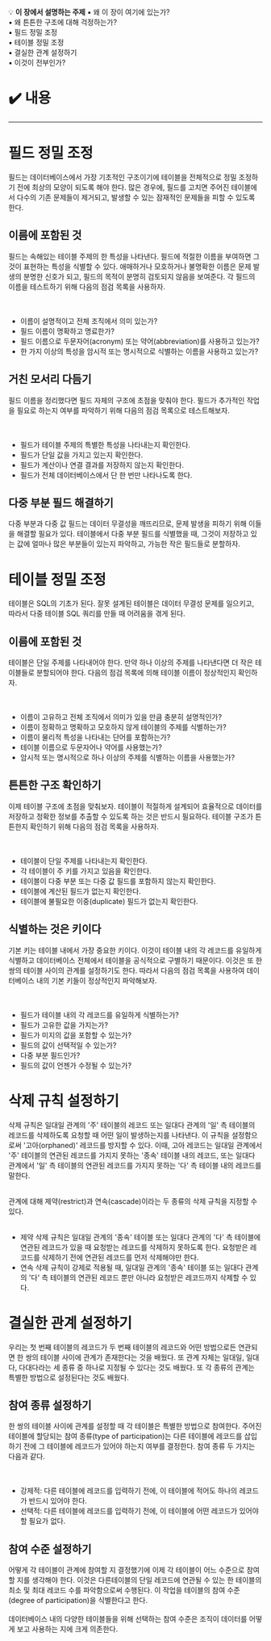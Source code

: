 <aside>
💡 <b>이 장에서 설명하는 주제</b>
    ▪️ 왜 이 장이 여기에 있는가?<br>
    ▪️ 왜 튼튼한 구조에 대해 걱정하는가?<br>
    ▪️ 필드 정밀 조정<br>
    ▪️ 테이블 정밀 조정<br>
    ▪️ 결실한 관계 설정하기<br>
    ▪️ 이것이 전부인가?<br>

</aside>

# ✔️ 내용

---

# 필드 정밀 조정

필드는 데이터베이스에서 가장 기초적인 구조이기에 테이블을 전체적으로 정밀 조정하기 전에 최상의 모양이 되도록 해야 한다. 많은 경우에, 필드를 고치면 주어진 테이블에서 다수의 기존 문제들이 제거되고, 발생할 수 있는 잠재적인 문제들을 피할 수 있도록 한다.

## 이름에 포함된 것

필드는 속해있는 테이블 주제의 한 특성을 나타낸다. 필드에 적절한 이름을 부여하면 그것이 표현하는 특성을 식별할 수 있다. 애매하거나 모호하거나 불명확한 이름은 문제 발생의 분명한 신호가 되고, 필드의 목적이 분명히 검토되지 않음을 보여준다. 각 필드의 이름을 테스트하기 위해 다음의 점검 목록을 사용하자.<br>
<br><br>
- 이름이 설명적이고 전체 조직에서 의미 있는가?<br>
- 필드 이름이 명확하고 명료한가?<br>
- 필드 이름으로 두문자어(acronym) 또는 약어(abbreviation)를 사용하고 있는가?<br>
- 한 가지 이상의 특성을 암시적 또는 명시적으로 식별하는 이름을 사용하고 있는가?<br>

## 거친 모서리 다듬기

필드 이름을 정리했다면 필드 자체의 구조에 초점을 맞춰야 한다. 필드가 추가적인 작업을 필요로 하는지 여부를 파악하기 위해 다음의 점검 목록으로 테스트해보자.<br>
<br><br>
- 필드가 테이블 주제의 특별한 특성을 나타내는지 확인한다.<br>
- 필드가 단일 값을 가지고 있는지 확인한다.<br>
- 필드가 계산이나 연결 결과를 저장하지 않는지 확인한다.<br>
- 필드가 전체 데이터베이스에서 단 한 번만 나타나도록 한다.<br>

## 다중 부분 필드 해결하기

다중 부분과 다중 값 필드는 데이터 무결성을 깨뜨리므로, 문제 발생을 피하기 위해 이들을 해결할 필요가 있다. 테이블에서 다중 부분 필드를 식별했을 때, 그것이 저장하고 있는 값에 얼마나 많은 부분들이 있는지 파악하고, 가능한 작은 필드들로 분할하자.

# 테이블 정밀 조정

테이블은 SQL의 기초가 된다. 잘못 설계된 테이블은 데이터 무결성 문제를 일으키고, 따라서 다중 테이블 SQL 쿼리를 만들 때 어려움을 겪게 된다. 

## 이름에 포함된 것

테이블은 단일 주제를 나타내어야 한다. 만약  하나 이상의 주제를 나타낸다면 더 작은 테이블들로 분할되어야 한다. 다음의 점검 목록에 의해 테이블 이름이 정상적인지 확인하자.<br>
<br><br>
- 이름이 고유하고 전체 조직에서 의미가 있을 만큼 충분히 설명적인가?<br>
- 이름이 정확하고 명확하고 모호하지 않게 테이블의 주제를 식별하는가?<br>
- 이름이 물리적 특성을 나타내는 단어를 포함하는가?<br>
- 테이블 이름으로 두문자어나 약어를 사용했는가?<br>
- 암시적 또는 명시적으로 하나 이상의 주제를 식별하는 이름을 사용했는가?<br>

## 튼튼한 구조 확인하기

이제 테이블 구조에 초점을 맞춰보자. 테이블이 적절하게 설계되어 효율적으로 데이터를 저장하고 정확한 정보를 추출할 수 있도록 하는 것은 반드시 필요하다. 테이블 구조가 튼튼한지 확인하기 위해 다음의 점검 목록을 사용하자.<br>
<br><br>
- 테이블이 단일 주제를 나타내는지 확인한다.<br>
- 각 테이블이 주 키를 가지고 있음을 확인한다.<br>
- 테이블이 다중 부분 또는 다중 값 필드를 포함하지 않는지 확인한다.<br>
- 테이블에 계산된 필드가 없는지 확인한다.<br>
- 테이블에 불필요한 이중(duplicate) 필드가 없는지 확인한다.<br>

## 식별하는 것은 키이다

기본 키는 테이블 내에서 가장 중요한 키이다. 이것이 테이블 내의 각 레코드를 유일하게 식별하고 데이터베이스 전체에서 테이블을 공식적으로 구별하기 때문이다. 이것은 또 한 쌍의 테이블 사이의 관계를 설정하기도 한다. 따라서 다음의 점검 목록을 사용하여 데이터베이스 내의 기본 키들이 정상적인지 파악해보자.<br>
<br><br>
- 필드가 테이블 내의 각 레코드를 유일하게 식별하는가?<br>
- 필드가 고유한 값을 가지는가?<br>
- 필드가 미지의 값을 포함할 수 있는가?<br>
- 필드의 값이 선택적일 수 있는가?<br>
- 다중 부분 필드인가?<br>
- 필드의 값이 언젠가 수정될 수 있는가?<br>

# 삭제 규칙 설정하기

삭제 규칙은 일대일 관계의 '주' 테이블의 레코드 또는 일대다 관계의 '일' 측 테이블의 레코드를 삭제하도록 요청할 때 어떤 일이 발생하는지를 나타낸다. 이 규칙을 설정함으로써 '고아(orphaned)' 레코드를 방지할 수 있다. 이때, 고아 레코드는 일대일 관계에서 '주' 테이블의 연관된 레코드를 가지지 못하는 '종속' 테이블 내의 레코드, 또는 일대다 관계에서 '일' 측 테이블의 연관된 레코드를 가지지 못하는 '다' 측 테이블 내의 레코드를 말한다.<br><br>

관계에 대해 제약(restrict)과 연속(cascade)이라는 두 종류의 삭제 규칙을 지정할 수 있다.<br><br>

- 제약 삭제 규칙은 일대일 관계의 '종속' 테이블 또는 일대다 관계의 '다' 측 테이블에 연관된 레코드가 있을 때 요청받는 레코드를 삭제하지 못하도록 한다. 요청받은 레코드를 삭제하기 전에 연관된 레코드를 먼저 삭제해야만 한다.<br>
- 연속 삭제 규칙이 강제로 적용될 때, 일대일 관계의 '종속' 테이블 또는 일대다 관계의 '다' 측 테이블의 연관된 레코드 뿐만 아니라 요청받은 레코드까지 삭제할 수 있다.<br>

# 결실한 관계 설정하기

우리는 첫 번째 테이블의 레코드가 두 번째 테이블의 레코드와 어떤 방법으로든 연관되면 한 쌍의 테이블 사이에 관계가 존재한다는 것을 배웠다. 또 관계 자체는 일대일, 일대다, 다대다라는 세 종류 중 하나로 지정될 수 있다는 것도 배웠다. 또 각 종류의 관계는 특별한 방법으로 설정된다는 것도 배웠다.<br>

## 참여 종류 설정하기

한 쌍의 테이블 사이에 관계를 설정할 때 각 테이블은 특별한 방법으로 참여한다. 주어진 테이블에 할당되는 참여 종류(type of participation)는 다른 테이블에 레코드를 삽입하기 전에 그 테이블에 레코드가 있어야 하는지 여부를 결정한다. 참여 종류 두 가지는 다음과 같다.<br>
<br><br>
- 강제적: 다른 테이블에 레코드를 입력하기 전에, 이 테이블에 적어도 하나의 레코드가 반드시 있어야 한다.<br>
- 선택적: 다른 테이블에 레코드를 입력하기 전에, 이 테이블에 어떤 레코드가 있어야 할 필요가 없다.<br>

## 참여 수준 설정하기

어떻게 각 테이블이 관계에 참여할 지 결정했기에 이제 각 테이블이 어느 수준으로 참여할 지를 생각해야 한다. 이것은 다른테이블의 단일 레코드에 연관될 수 있는 한 테이블의 최소 및 최대 레코드 수를 파악함으로써 수행된다. 이 작업을 테이블의 참여 수준(degree of participation)을 식별한다고 한다.<br>
<br>
데이터베이스 내의 다양한 테이블들을 위해 선택하는 참여 수준은 조직이 데이터를 어떻게 보고 사용하는 지에 크게 의존한다.<br>